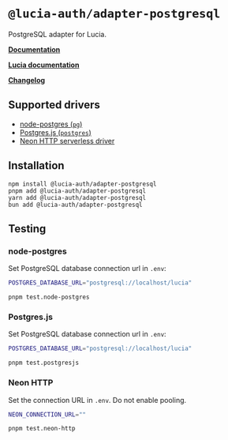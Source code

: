 # `@lucia-auth/adapter-postgresql`

PostgreSQL adapter for Lucia.

**[Documentation](https://v3.lucia-auth.com/database/postgresql)**

**[Lucia documentation](https://v3.lucia-auth.com)**

**[Changelog](https://github.com/pilcrowOnPaper/lucia/blob/main/packages/adapter-postgresql/CHANGELOG.md)**

## Supported drivers

-   [node-postgres (`pg`)](https://github.com/brianc/node-postgres)
-   [Postgres.js (`postgres`)](https://github.com/porsager/postgres)
-   [Neon HTTP serverless driver](https://github.com/neondatabase/serverless)

## Installation

```
npm install @lucia-auth/adapter-postgresql
pnpm add @lucia-auth/adapter-postgresql
yarn add @lucia-auth/adapter-postgresql
bun add @lucia-auth/adapter-postgresql
```

## Testing

### node-postgres

Set PostgreSQL database connection url in `.env`:

```bash
POSTGRES_DATABASE_URL="postgresql://localhost/lucia"
```

```
pnpm test.node-postgres
```

### Postgres.js

Set PostgreSQL database connection url in `.env`:

```bash
POSTGRES_DATABASE_URL="postgresql://localhost/lucia"
```

```
pnpm test.postgresjs
```

### Neon HTTP

Set the connection URL in `.env`. Do not enable pooling.

```bash
NEON_CONNECTION_URL=""
```

```
pnpm test.neon-http
```
